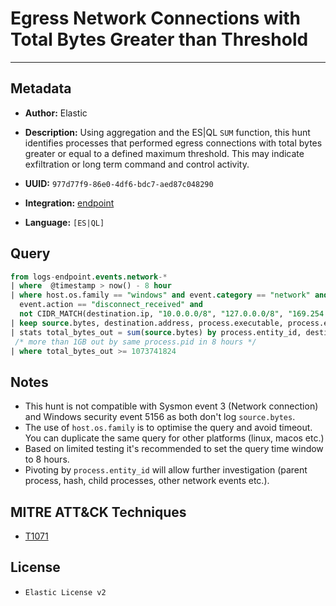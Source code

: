 # Egress Network Connections with Total Bytes Greater than Threshold

---

## Metadata

- **Author:** Elastic
- **Description:** Using aggregation and the ES|QL `SUM` function, this hunt identifies processes that performed egress connections with total bytes greater or equal to a defined maximum threshold. This may indicate exfiltration or long term command and control activity.

- **UUID:** `977d77f9-86e0-4df6-bdc7-aed87c048290`
- **Integration:** [endpoint](https://docs.elastic.co/integrations/endpoint)
- **Language:** `[ES|QL]`

## Query

```sql
from logs-endpoint.events.network-*
| where  @timestamp > now() - 8 hour
| where host.os.family == "windows" and event.category == "network" and
  event.action == "disconnect_received" and
  not CIDR_MATCH(destination.ip, "10.0.0.0/8", "127.0.0.0/8", "169.254.0.0/16", "172.16.0.0/12", "192.0.0.0/24", "192.0.0.0/29", "192.0.0.8/32", "192.0.0.9/32", "192.0.0.10/32", "192.0.0.170/32", "192.0.0.171/32", "192.0.2.0/24", "192.31.196.0/24", "192.52.193.0/24", "192.168.0.0/16", "192.88.99.0/24", "224.0.0.0/4", "100.64.0.0/10", "192.175.48.0/24","198.18.0.0/15", "198.51.100.0/24", "203.0.113.0/24", "240.0.0.0/4", "::1","FE80::/10", "FF00::/8")
| keep source.bytes, destination.address, process.executable, process.entity_id
| stats total_bytes_out = sum(source.bytes) by process.entity_id, destination.address, process.executable
 /* more than 1GB out by same process.pid in 8 hours */
| where total_bytes_out >= 1073741824
```

## Notes

- This hunt is not compatible with Sysmon event 3 (Network connection) and Windows security event 5156 as both don't log `source.bytes`.
- The use of `host.os.family` is to optimise the query and avoid timeout. You can duplicate the same query for other platforms (linux, macos etc.)
- Based on limited testing it's recommended to set the query time window to 8 hours.
- Pivoting by `process.entity_id` will allow further investigation (parent process, hash, child processes, other network events etc.).
## MITRE ATT&CK Techniques

- [T1071](https://attack.mitre.org/techniques/T1071)

## License

- `Elastic License v2`
